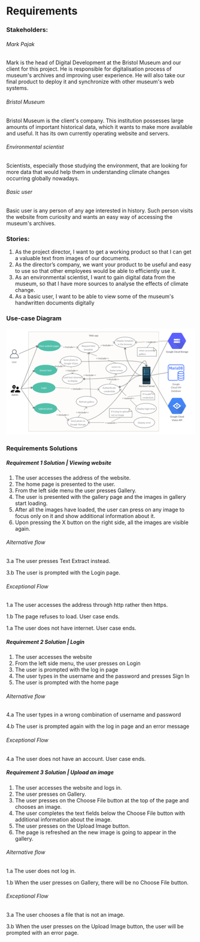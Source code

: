 # Requirements

### Stakeholders:

###### Mark Pajak

Mark is the head of Digital Development at the Bristol Museum and our client for this project.
He is responsible for digitalisation process of museum's archives and improving user experience.
He will also take our final product to deploy it and synchronize with other museum's web systems.  

######  Bristol Museum

Bristol Museum is the client's company. This institution possesses large amounts of important
historical data, which it wants to make more available and useful. It has its own 
currently operating website and servers.

###### Environmental scientist

Scientists, especially those studying the environment, that are looking for more data that 
would help them in understanding climate changes occurring globally nowadays.

###### Basic user

Basic user is any person of any age interested in history. Such person visits the 
website from curiosity and wants an easy way of accessing the museum's archives. 

### Stories:

1. As the project director, I want to get a working product so that I can get a valuable text from images of our documents.
2. As the director’s company, we want your product to be useful and easy to use so that other employees would be able to efficiently use it.
3. As an environmental scientist, I want to gain digital data from the museum, so that I have more sources to analyse the effects of climate change.
4. As a basic user, I want to be able to view some of the museum's handwritten documents digitally

### Use-case Diagram

![Use-case Diagram](images/Use-caseDiagram.png)


### Requirements Solutions 
##### Requirement 1 Solution | Viewing website
1. The user accesses the address of the website.
1. The home page is presented to the user.
1. From the left side menu the user presses Gallery.
1. The user is presented with the gallery page and the images in gallery start loading.
1. After all the images have loaded, the user can press on any image to focus only on it and show additional information about it.
1. Upon pressing the X button on the right side, all the images are visible again.

###### Alternative flow
3.a The user presses Text Extract instead.

3.b The user is prompted with the Login page.

###### Exceptional Flow
1.a The user accesses the address through http rather then https.

1.b The page refuses to load. User case ends.

1.a The user does not have internet. User case ends.

##### Requirement 2 Solution | Login
1. The user accesses the website 
1. From the left side menu, the user presses on Login
1. The user is prompted with the log in page
1. The user types in the username and the password and presses Sign In
1. The user is prompted with the home page

###### Alternative flow
4.a The user types in a wrong combination of username and password

4.b The user is prompted again with the log in page and an error message

###### Exceptional Flow

4.a The user does not have an account. User case ends.

##### Requirement 3 Solution | Upload an image
1. The user accesses the website and logs in.
1. The user presses on Gallery.
1. The user presses on the Choose File button at the top of the page and chooses an image.
1. The user completes the text fields below the Choose File button with additional information about the image.
1. The user presses on the Upload Image button.
1. The page is refreshed an the new image is going to appear in the gallery.

###### Alternative flow

1.a The user does not log in.

1.b When the user presses on Gallery, there will be no Choose File button.

###### Exceptional Flow

3.a The user chooses a file that is not an image.

3.b When the user presses on the Upload Image button, the user will be prompted with an error page.

